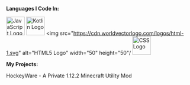 **Languages I Code In:**

<img src="https://cdn.worldvectorlogo.com/logos/java.svg" alt="JavaScript Logo" width="50" height="50"/> <img src="https://cdn.worldvectorlogo.com/logos/kotlin-1.svg" alt="Kotlin Logo" width="50" height="50"/> <img src="https://cdn.worldvectorlogo.com/logos/html-1.svg" alt="HTML5 Logo" width="50" height="50"/ <img src="https://cdn.worldvectorlogo.com/logos/css-3.svg" alt="CSS Logo" width="50" height="50"/>

**My Projects:**

HockeyWare - A Private 1.12.2 Minecraft Utility Mod
